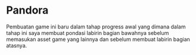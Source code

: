 # Pandora
 Pembuatan game ini baru dalam tahap progress awal yang dimana dalam tahap ini saya membuat pondasi labirin bagian bawahnya sebelum memasukan asset game yang lainnya dan sebelum membuat labirin bagian atasnya.
